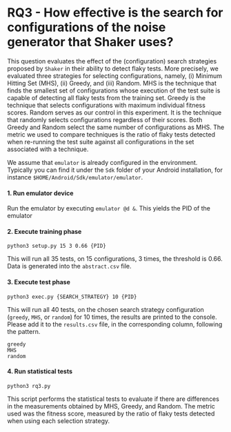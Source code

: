 # RQ3 - How effective is the search for configurations of the noise generator that Shaker uses?

This question evaluates the effect of the (configuration) search strategies proposed by `Shaker` in their ability to detect flaky tests. More precisely, we evaluated three strategies for selecting configurations, namely, (i) Minimum Hitting Set (MHS), (ii) Greedy, and (iii) Random. MHS is the technique that finds the smallest set of configurations whose execution of the test suite is capable of detecting all flaky tests from the training set. Greedy is the technique that selects configurations with maximum individual fitness scores. Random serves as our control in this experiment. It is the technique that randomly selects configurations regardless of their scores. Both Greedy and Random select the same number of configurations as MHS. The metric we used to compare techniques is the ratio of flaky tests detected when re-running the test suite against all configurations in the set associated with a technique.

We assume that `emulator` is already configured in the environment. Typically you can find it under the `Sdk` folder of your Android installation, for instance `$HOME/Android/Sdk/emulator/emulator`.

#### 1. Run emulator device
Run the emulator by executing `emulator @d &`. This yields the PID of the emulator

#### 2. Execute training phase
```
python3 setup.py 15 3 0.66 {PID}
```
This will run all 35 tests, on 15 configurations, 3 times, the threshold is 0.66. Data is generated into the `abstract.csv` file. 

#### 3. Execute test phase
```
python3 exec.py {SEARCH_STRATEGY} 10 {PID}
```
This will run all 40 tests, on the chosen search strategy configuration (`greedy`, `MHS`, or `random`) for 10 times, the results are printed to the console. 
Please add it to the `results.csv` file, in the corresponding column, following the pattern.

```
greedy
MHS
random
```

#### 4. Run statistical tests

```
python3 rq3.py
```

This script performs the statistical tests to evaluate if there are differences in the measurements obtained by MHS, Greedy, and Random. The metric used was the fitness score, measured by the ratio of flaky tests detected when using each selection strategy. 